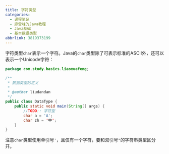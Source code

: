 ```yaml
---
title: 字符类型
categories:
  - 课程笔记
  - 廖雪峰的Java教程
  - Java基础
  - 基本数据类型
abbrlink: 3819373199
---
```


字符类型`char`表示一个字符。Java的`char`类型除了可表示标准的ASCII外，还可以表示一个Unicode字符：

```java
package com.study.basics.liaoxuefeng;

/**
 * 数据类型的定义
 *
 * @author liudandan
 */
public class DataType {
    public static void main(String[] args) {
        //TODO:: 字符型
        char a = 'A';
        char zh = '中';
    }
}
```

注意`char`类型使用单引号`'`，且仅有一个字符，要和双引号`"`的字符串类型区分开。